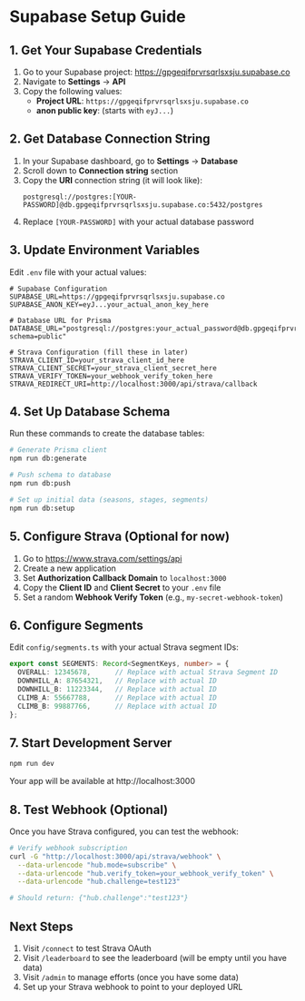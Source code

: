 # Supabase Setup Guide

## 1. Get Your Supabase Credentials

1. Go to your Supabase project: https://gpgeqifprvrsqrlsxsju.supabase.co
2. Navigate to **Settings** → **API**
3. Copy the following values:
   - **Project URL**: `https://gpgeqifprvrsqrlsxsju.supabase.co`
   - **anon public key**: (starts with `eyJ...`)

## 2. Get Database Connection String

1. In your Supabase dashboard, go to **Settings** → **Database**
2. Scroll down to **Connection string** section
3. Copy the **URI** connection string (it will look like):
   ```
   postgresql://postgres:[YOUR-PASSWORD]@db.gpgeqifprvrsqrlsxsju.supabase.co:5432/postgres
   ```
4. Replace `[YOUR-PASSWORD]` with your actual database password

## 3. Update Environment Variables

Edit `.env` file with your actual values:

```env
# Supabase Configuration
SUPABASE_URL=https://gpgeqifprvrsqrlsxsju.supabase.co
SUPABASE_ANON_KEY=eyJ...your_actual_anon_key_here

# Database URL for Prisma
DATABASE_URL="postgresql://postgres:your_actual_password@db.gpgeqifprvrsqrlsxsju.supabase.co:5432/postgres?schema=public"

# Strava Configuration (fill these in later)
STRAVA_CLIENT_ID=your_strava_client_id_here
STRAVA_CLIENT_SECRET=your_strava_client_secret_here
STRAVA_VERIFY_TOKEN=your_webhook_verify_token_here
STRAVA_REDIRECT_URI=http://localhost:3000/api/strava/callback
```

## 4. Set Up Database Schema

Run these commands to create the database tables:

```bash
# Generate Prisma client
npm run db:generate

# Push schema to database
npm run db:push

# Set up initial data (seasons, stages, segments)
npm run db:setup
```

## 5. Configure Strava (Optional for now)

1. Go to https://www.strava.com/settings/api
2. Create a new application
3. Set **Authorization Callback Domain** to `localhost:3000`
4. Copy the **Client ID** and **Client Secret** to your `.env` file
5. Set a random **Webhook Verify Token** (e.g., `my-secret-webhook-token`)

## 6. Configure Segments

Edit `config/segments.ts` with your actual Strava segment IDs:

```typescript
export const SEGMENTS: Record<SegmentKeys, number> = {
  OVERALL: 12345678,      // Replace with actual Strava Segment ID
  DOWNHILL_A: 87654321,   // Replace with actual ID
  DOWNHILL_B: 11223344,   // Replace with actual ID
  CLIMB_A: 55667788,      // Replace with actual ID
  CLIMB_B: 99887766,      // Replace with actual ID
};
```

## 7. Start Development Server

```bash
npm run dev
```

Your app will be available at http://localhost:3000

## 8. Test Webhook (Optional)

Once you have Strava configured, you can test the webhook:

```bash
# Verify webhook subscription
curl -G "http://localhost:3000/api/strava/webhook" \
  --data-urlencode "hub.mode=subscribe" \
  --data-urlencode "hub.verify_token=your_webhook_verify_token" \
  --data-urlencode "hub.challenge=test123"

# Should return: {"hub.challenge":"test123"}
```

## Next Steps

1. Visit `/connect` to test Strava OAuth
2. Visit `/leaderboard` to see the leaderboard (will be empty until you have data)
3. Visit `/admin` to manage efforts (once you have some data)
4. Set up your Strava webhook to point to your deployed URL
